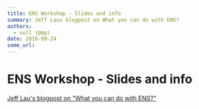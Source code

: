 ```yaml
---
title: ENS Workshop - Slides and info 
summary: Jeff Laus blogpost on What you can do with ENS?
authors:
  - null (@mp)
date: 2018-09-24
some_url: 
---
```


# ENS Workshop - Slides and info 

[Jeff Lau's blogpost on "What you can do with ENS?"](http://jefflau.net/what-can-you-use-ENS-for/)